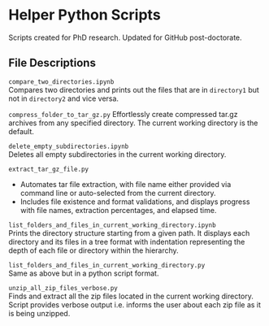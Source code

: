 # Helper Python Scripts
 Scripts created for PhD research. Updated for GitHub post-doctorate.
 
## File Descriptions <a name="files"></a>
`compare_two_directories.ipynb`  
Compares two directories and prints out the files that are in `directory1` but not in `directory2` and vice versa.

`compress_folder_to_tar_gz.py` 
Effortlessly create compressed tar.gz archives from any specified directory. The current working directory is the default.

`delete_empty_subdirectories.ipynb`  
Deletes all empty subdirectories in the current working directory.

`extract_tar_gz_file.py`  
- Automates tar file extraction, with file name either provided via command line or auto-selected from the current directory.
- Includes file existence and format validations, and displays progress with file names, extraction percentages, and elapsed time.
  
`list_folders_and_files_in_current_working_directory.ipynb`  
Prints the directory structure starting from a given path. 
It displays each directory and its files in a tree format with indentation representing the depth of each file or directory within the hierarchy. 

`list_folders_and_files_in_current_working_directory.py`  
Same as above but in a python script format.

`unzip_all_zip_files_verbose.py`  
Finds and extract all the zip files located in the current working directory.
Script provides verbose output i.e. informs the user about each zip file as it is being
unzipped.





